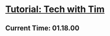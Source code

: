 
# [Tutorial: Tech with Tim](https://www.youtube.com/watch?v=HvjsMrR51lg)

## Current Time: 01.18.00